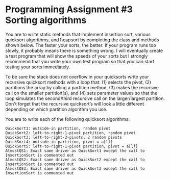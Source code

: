 # Programming Assignment #3 Sorting algorithms

You are to write static methods that implement insertion sort, various quicksort
algorithms, and heapsort by completing the class and methods shown below.
The faster your sorts, the better. If your program runs too slowly, it probably means there
is something wrong. I will eventually create a test program that will show the speeds of your
sorts but I strongly recommend that you write your own test program so that you can start testing
your sorts immediately.

To be sure the stack does not overflow in your quicksorts write your recursive quicksort
methods with a loop that: (1) selects the pivot, (2) partitions the array by calling a partition
method, (3) makes the recursive call on the smaller partition(s), and (4) sets parameter values so
that the loop simulates the second/third recursive call on the larger/largest partition. Don't forget
that the recursive quicksort’s will look a little different depending on which partition algorithm
you use.

You are to write each of the following quicksort algorithms:
```
QuickSort1: outside-in partition, random pivot
QuickSort2: left-to-right-1-pivot partition, random pivot
QuickSort3: left-to-right-2-pivots, 2 random pivots
QuickSort4: outside-in partition, pivot = a[lf]
QuickSort5: left-to-right-1-pivot partition, pivot = a[lf]
AlmostQS1: Exact same driver as QuickSort1 except the call to InsertionSort is commented out
AlmostQS2: Exact same driver as QuickSort2 except the call to InsertionSort is commented out
AlmostQS3: Exact same driver as QuickSort3 except the call to InsertionSort is commented out
```

